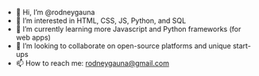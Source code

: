 - 👋 Hi, I’m @rodneygauna
- 👀 I’m interested in HTML, CSS, JS, Python, and SQL
- 🌱 I’m currently learning more Javascript and Python frameworks (for web apps)
- 💞️ I’m looking to collaborate on open-source platforms and unique start-ups
- 📫 How to reach me: rodneygauna@gmail.com

<!---
rodneygauna/rodneygauna is a ✨ special ✨ repository because its `README.md` (this file) appears on your GitHub profile.
You can click the Preview link to take a look at your changes.
--->
